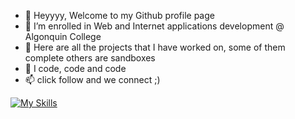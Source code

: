 - 👋 Heyyyy, Welcome to my Github profile page
-  🌱 I’m enrolled in Web and Internet applications development @ Algonquin College
- 👀 Here are all the projects that I have worked on, some of them complete others are sandboxes
- 💞️ I code, code and code
- 📫 click follow and we connect ;)

[![My Skills](https://skillicons.dev/icons?i=js,html,css,cs,docker,express,firebase,jquery,linux,mysql,py,raspberrypi,react,redux,replit,svg)](https://skillicons.dev)

<!---
remarkablejames/remarkablejames is a ✨ special ✨ repository because its `README.md` (this file) appears on your GitHub profile.
You can click the Preview link to take a look at your changes.
--->
